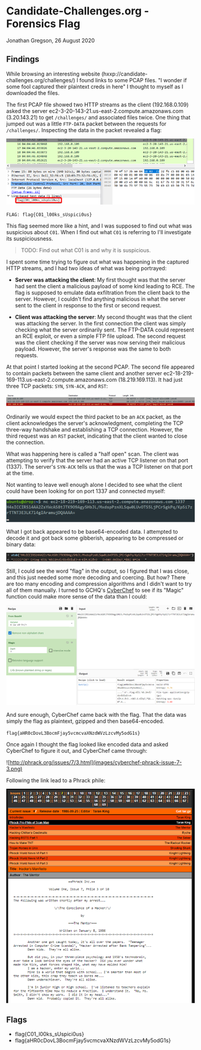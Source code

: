 # Candidate-Challenges.org - Forensics Flag
Jonathan Gregson, 26 August 2020

## Findings
While browsing an interesting website (hxxp://candidate-challenges.org/challenges/) I found links to some PCAP files. "I wonder if some fool captured their plaintext creds in here" I thought to myself as I downloaded the files.

The first PCAP file showed two HTTP streams as the client (192.168.0.109) asked the server ec2-3-20-143-21.us-east-2.compute.amazonaws.com (3.20.143.21) to get `/challenges/` and associated files twice. One thing that jumped out was a little `FTP-DATA` packet between the requests for `/challenges/`. Inspecting the data in the packet revealed a flag:

![FTP-DATA: flag{C01_l00ks_sUspici0us}](images/flag-C01_l00ks_sUspici0us.png)

`FLAG: flag{C01_l00ks_sUspici0us}`

This flag seemed more like a hint, and I was supposed to find out what was suspicious about `C01`. When I find out what `C01` is referring to I'll investigate its suspiciousness.

>TODO: Find out what C01 is and why it is suspicious.

I spent some time trying to figure out what was happening in the captured HTTP streams, and I had two ideas of what was being portrayed:

 - **Server was attacking the client**: My first thought was that the server had sent the client a malicious payload of some kind leading to RCE. The flag is supposed to emulate data exfiltration from the client back to the server. However, I couldn't find anything malicious in what the server sent to the client in response to the first or second request.

 - **Client was attacking the server**: My second thought was that the client was attacking the server. In the first connection the client was simply checking what the server ordinarily sent. The FTP-DATA could represent an RCE exploit, or even a simple FTP file upload. The second request was the client checking if the server was now serving their malicious payload. However, the server's response was the same to both requests.

At that point I started looking at the second PCAP. The second file appeared to contain packets between the same client and another server ec2-18-219-169-113.us-east-2.compute.amazonaws.com (18.219.169.113). It had just three TCP packets: `SYN`, `SYN-ACK`, and `RST`:

![SYN, SYN-ACK, and RST TCP packets](images/ec2-18-219-169-113-us-east-2-compute-amazonaws-com.png)

Ordinarily we would expect the third packet to be an `ACK` packet, as the client acknowledges the server's acknowledgment, completing the TCP three-way handshake and establishing a TCP connection. However, the third request was an `RST` packet, indicating that the client wanted to close the connection.

What was happening here is called a "half open" scan. The client was attempting to verify that the server had an active TCP listener on that port (1337). The server's `SYN-ACK` tells us that the was a TCP listener on that port at the time.

Not wanting to leave well enough alone I decided to see what the client could have been looking for on port 1337 and connected myself:

![H4sICCIRS14AA2ZsYWcAS8tJTK9O9AgySHbJL/MxdspPznXLSqw0LUvOTS5LjPCrSgkPq/KpSi7z rTTNT3E3LK7l4gIAramujDQAAAA=](images/H4sICCIRS14AA2ZsYWcAS8tJTK9O9AgySHbJLMxdspPznXLSqw0LUvOTS5LjPCrSgkPqKpSi7zrTTNT3E3LK7l4gIAramujDQAAAA.png)

What I got back appeared to be base64-encoded data. I attempted to decode it and got back some gibberish, appearing to be compressed or binary data:

![Compressed or binary data](images/decoded-data-compressed-or-binary.png)

Still, I could see the word "flag" in the output, so I figured that I was close, and this just needed some more decoding and coercing. But how? There are too many encoding and compression algorithms and I didn't want to try all of them manually. I turned to GCHQ's [CyberChef](https://gchq.github.io/CyberChef/) to see if its "Magic" function could make more sense of the data than I could:

![CyberChef found that it was gzipped data](images/flag-aHR0cDovL3BocmFjay5vcmcvaXNzdWVzLzcvMy5odG1s.png)

And sure enough, CyberChef came back with the flag. That the data was simply the flag as plaintext, gzipped and then base64-encoded.

`flag{aHR0cDovL3BocmFjay5vcmcvaXNzdWVzLzcvMy5odG1s}`

Once again I thought the flag looked like encoded data and asked CyberChef to figure it out, and CyberChef came through:

![http://phrack.org/issues/7/3.html](images/cyberchef-phrack-issue-7-3.png)

Following the link lead to a Phrack phile:

![Phrack Volume One, Issue 7, Phile 3: The Conscience of a Hacker](images/The-Conscience-of-a-Hacker.png)

## Flags
- flag{C01_l00ks_sUspici0us}
- flag{aHR0cDovL3BocmFjay5vcmcvaXNzdWVzLzcvMy5odG1s}
